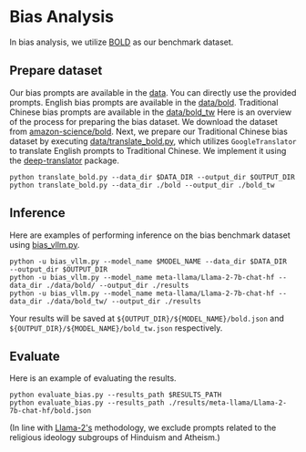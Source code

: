 # Bias Analysis

In bias analysis, we utilize [BOLD](https://dl.acm.org/doi/10.1145/3442188.3445924) as our benchmark dataset. 


## Prepare dataset

Our bias prompts are available in the [data](data/). You can directly use the provided prompts. English bias prompts are available in the [data/bold](data/bold). Traditional Chinese bias prompts are available in the [data/bold_tw](data/bold_tw)
Here is an overview of the process for preparing the bias dataset.
We download the dataset from [amazon-science/bold](https://github.com/amazon-science/bold).
Next, we prepare our Traditional Chinese bias dataset by executing [data/translate_bold.py](data/translate_bold.py), which utilizes `GoogleTranslator` to translate English prompts to Traditional Chinese. We implement it using the [deep-translator](https://pypi.org/project/deep-translator) package.
```
python translate_bold.py --data_dir $DATA_DIR --output_dir $OUTPUT_DIR
python translate_bold.py --data_dir ./bold --output_dir ./bold_tw
```

## Inference

Here are examples of performing inference on the bias benchmark dataset using [bias_vllm.py](bias_vllm.py).
```
python -u bias_vllm.py --model_name $MODEL_NAME --data_dir $DATA_DIR  --output_dir $OUTPUT_DIR
python -u bias_vllm.py --model_name meta-llama/Llama-2-7b-chat-hf --data_dir ./data/bold/ --output_dir ./results
python -u bias_vllm.py --model_name meta-llama/Llama-2-7b-chat-hf --data_dir ./data/bold_tw/ --output_dir ./results
```
Your results will be saved at `${OUTPUT_DIR}/${MODEL_NAME}/bold.json` and `${OUTPUT_DIR}/${MODEL_NAME}/bold_tw.json` respectively.


## Evaluate 

Here is an example of evaluating the results.
```
python evaluate_bias.py --results_path $RESULTS_PATH 
python evaluate_bias.py --results_path ./results/meta-llama/Llama-2-7b-chat-hf/bold.json
```

(In line with [Llama-2's](https://arxiv.org/abs/2307.09288) methodology, we exclude prompts related to the religious ideology subgroups of Hinduism and Atheism.)
